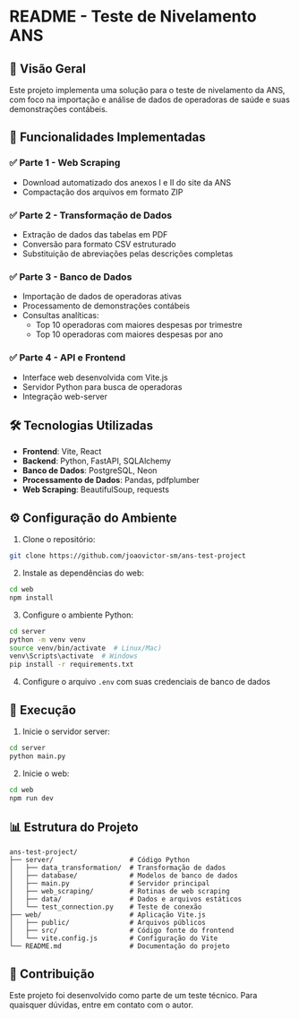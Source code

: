 # README - Teste de Nivelamento ANS

## 📌 Visão Geral

Este projeto implementa uma solução para o teste de nivelamento da ANS, com foco na importação e análise de dados de operadoras de saúde e suas demonstrações contábeis.

## 🚀 Funcionalidades Implementadas

### ✅ Parte 1 - Web Scraping
- Download automatizado dos anexos I e II do site da ANS
- Compactação dos arquivos em formato ZIP

### ✅ Parte 2 - Transformação de Dados
- Extração de dados das tabelas em PDF
- Conversão para formato CSV estruturado
- Substituição de abreviações pelas descrições completas

### ✅ Parte 3 - Banco de Dados
- Importação de dados de operadoras ativas
- Processamento de demonstrações contábeis
- Consultas analíticas:
  - Top 10 operadoras com maiores despesas por trimestre
  - Top 10 operadoras com maiores despesas por ano

### ✅ Parte 4 - API e Frontend
- Interface web desenvolvida com Vite.js
- Servidor Python para busca de operadoras
- Integração web-server

## 🛠️ Tecnologias Utilizadas

- **Frontend**: Vite, React
- **Backend**: Python, FastAPI, SQLAlchemy
- **Banco de Dados**: PostgreSQL, Neon
- **Processamento de Dados**: Pandas, pdfplumber
- **Web Scraping**: BeautifulSoup, requests

## ⚙️ Configuração do Ambiente

1. Clone o repositório:
```bash
git clone https://github.com/joaovictor-sm/ans-test-project
```

2. Instale as dependências do web:
```bash
cd web
npm install
```

3. Configure o ambiente Python:
```bash
cd server
python -m venv venv
source venv/bin/activate  # Linux/Mac)
venv\Scripts\activate  # Windows
pip install -r requirements.txt
```

4. Configure o arquivo `.env` com suas credenciais de banco de dados

## 🏃 Execução

1. Inicie o servidor server:
```bash
cd server
python main.py
```

2. Inicie o web:
```bash
cd web
npm run dev
```

## 📊 Estrutura do Projeto

```
ans-test-project/
├── server/                   # Código Python
│   ├── data_transformation/  # Transformação de dados
│   ├── database/             # Modelos de banco de dados
│   ├── main.py               # Servidor principal
│   ├── web_scraping/         # Rotinas de web scraping
│   ├── data/                 # Dados e arquivos estáticos
│   └── test_connection.py    # Teste de conexão
├── web/                      # Aplicação Vite.js
│   ├── public/               # Arquivos públicos
│   ├── src/                  # Código fonte do frontend
│   └── vite.config.js        # Configuração do Vite
└── README.md                 # Documentação do projeto
```

## 🤝 Contribuição

Este projeto foi desenvolvido como parte de um teste técnico. Para quaisquer dúvidas, entre em contato com o autor.
